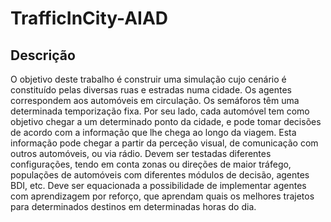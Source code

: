 # TrafficInCity-AIAD




## Descrição 
O objetivo deste trabalho é construir uma simulação cujo cenário é constituído pelas diversas ruas e estradas numa cidade. Os agentes correspondem aos automóveis em circulação. Os semáforos têm uma determinada temporização fixa. Por seu lado, cada automóvel tem como objetivo chegar a um determinado ponto da cidade, e pode tomar decisões de acordo com a informação que lhe chega ao longo da viagem. Esta informação pode chegar a partir da perceção visual, de comunicação com outros automóveis, ou via rádio.  Devem ser testadas diferentes configurações, tendo em conta zonas ou direções de maior tráfego, populações de automóveis com diferentes módulos de decisão, agentes BDI, etc. Deve ser equacionada a possibilidade de implementar agentes com aprendizagem por reforço, que aprendam quais os melhores trajetos para determinados destinos em determinadas horas do dia.
